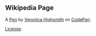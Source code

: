 Wikipedia Page
--------------


A [Pen](https://codepen.io/123Fives/pen/jqjaZb) by [Veronica Highsmith](http://codepen.io/123Fives) on [CodePen](http://codepen.io/).

[License](https://codepen.io/123Fives/pen/jqjaZb/license).